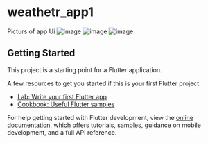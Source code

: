 # weathetr_app1

Picturs of app Ui
![image](https://github.com/user-attachments/assets/f5748f0a-38e0-425f-aa38-238e3abf757f)
![image](https://github.com/user-attachments/assets/96575134-4cdf-447a-96e8-ca96f2e1aa8d)
![image](https://github.com/user-attachments/assets/4ac48f96-8b73-45c8-92fa-cbd5b94822a4)


## Getting Started

This project is a starting point for a Flutter application.

A few resources to get you started if this is your first Flutter project:

- [Lab: Write your first Flutter app](https://docs.flutter.dev/get-started/codelab)
- [Cookbook: Useful Flutter samples](https://docs.flutter.dev/cookbook)

For help getting started with Flutter development, view the
[online documentation](https://docs.flutter.dev/), which offers tutorials,
samples, guidance on mobile development, and a full API reference.
